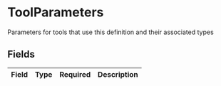 # ToolParameters

Parameters for tools that use this definition and their associated types


## Fields

| Field       | Type        | Required    | Description |
| ----------- | ----------- | ----------- | ----------- |